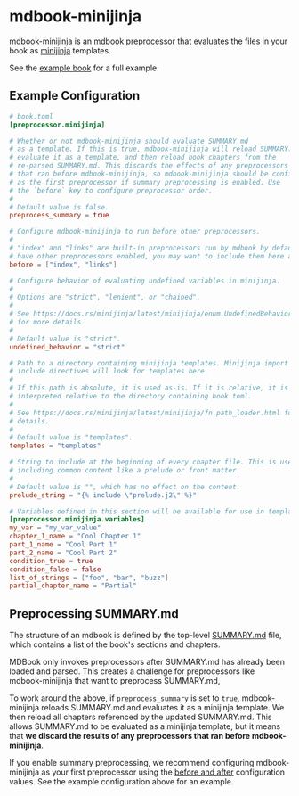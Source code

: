 # mdbook-minijinja

mdbook-minijinja is an [mdbook][mdbook] [preprocessor][mdbook-preprocessor]
that evaluates the files in your book as [minijinja][minijinja] templates.

See the [example
book](https://github.com/ssanderson/mdbook-minijinja/tree/main/example-book)
for a full example.

[mdbook]: https://rust-lang.github.io/mdBook
[mdbook-preprocessor]: https://rust-lang.github.io/mdBook/format/configuration/preprocessors.html
[minijinja]: https://docs.rs/minijinja/latest/minijinja/

## Example Configuration

```toml
# book.toml
[preprocessor.minijinja]

# Whether or not mdbook-minijinja should evaluate SUMMARY.md
# as a template. If this is true, mdbook-minijinja will reload SUMMARY.md,
# evaluate it as a template, and then reload book chapters from the
# re-parsed SUMMARY.md. This discards the effects of any preprocessors
# that ran before mdbook-minijinja, so mdbook-minijinja should be configured
# as the first preprocessor if summary preprocessing is enabled. Use
# the `before` key to configure preprocessor order.
#
# Default value is false.
preprocess_summary = true

# Configure mdbook-minijinja to run before other preprocessors.
#
# "index" and "links" are built-in preprocessors run by mdbook by default. If you
# have other preprocessors enabled, you may want to include them here as well.
before = ["index", "links"]

# Configure behavior of evaluating undefined variables in minijinja.
#
# Options are "strict", "lenient", or "chained".
#
# See https://docs.rs/minijinja/latest/minijinja/enum.UndefinedBehavior.html
# for more details.
#
# Default value is "strict".
undefined_behavior = "strict"

# Path to a directory containing minijinja templates. Minijinja import and
# include directives will look for templates here.
#
# If this path is absolute, it is used as-is. If it is relative, it is
# interpreted relative to the directory containing book.toml.
#
# See https://docs.rs/minijinja/latest/minijinja/fn.path_loader.html for more
# details.
#
# Default value is "templates".
templates = "templates"

# String to include at the beginning of every chapter file. This is useful for
# including common content like a prelude or front matter.
#
# Default value is "", which has no effect on the content.
prelude_string = "{% include \"prelude.j2\" %}"

# Variables defined in this section will be available for use in templates.
[preprocessor.minijinja.variables]
my_var = "my_var_value"
chapter_1_name = "Cool Chapter 1"
part_1_name = "Cool Part 1"
part_2_name = "Cool Part 2"
condition_true = true
condition_false = false
list_of_strings = ["foo", "bar", "buzz"]
partial_chapter_name = "Partial"
```

## Preprocessing SUMMARY.md

The structure of an mdbook is defined by the top-level
[SUMMARY.md](https://rust-lang.github.io/mdBook/format/summary.html) file,
which contains a list of the book's sections and chapters.

MDBook only invokes preprocessors after SUMMARY.md has already been loaded and
parsed. This creates a challenge for preprocessors like mdbook-minijinja that
want to preprocess SUMMARY.md,

To work around the above, if `preprocess_summary` is set to `true`,
mdbook-minijinja reloads SUMMARY.md and evaluates it as a minijinja
template. We then reload all chapters referenced by the updated
SUMMARY.md. This allows SUMMARY.md to be evaluated as a minijinja template, but
it means that **we discard the results of any preprocessors that ran before
mdbook-minijinja**.

If you enable summary preprocessing, we recommend configuring mdbook-minijinja
as your first preprocessor using the [before and
after](https://rust-lang.github.io/mdBook/format/configuration/preprocessors.html#require-a-certain-order)
configuration values. See the example configuration above for an example.
